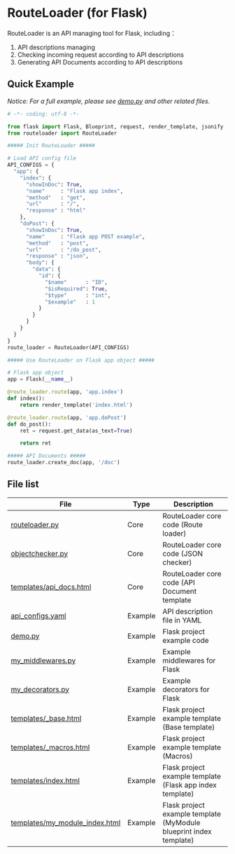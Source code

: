 # RouteLoader (for Flask)

RouteLoader is an API managing tool for Flask, including：
1. API descriptions managing
2. Checking incoming request according to API descriptions
3. Generating API Documents according to API descriptions



## Quick Example

*Notice: For a full example, please see [demo.py](demo.py) and other related files.*

```python
# -*- coding: utf-8 -*-

from flask import Flask, Blueprint, request, render_template, jsonify
from routeloader import RouteLoader

##### Init RouteLoader #####

# Load API config file
API_CONFIGS = {
  "app": {
    "index": {
      "showInDoc": True,
      "name"     : "Flask app index",
      "method"   : "get",
      "url"      : "/",
      "response" : "html"
    },
    "doPost": {
      "showInDoc": True,
      "name"     : "Flask app POST example",
      "method"   : "post",
      "url"      : "/do_post",
      "response" : "json",
      "body": {
        "data": {
          "id": {
            "$name"      : "ID",
            "$isRequired": True,
            "$type"      : "int",
            "$example"   : 1
          }
        }
      }
    }
  }
}
route_loader = RouteLoader(API_CONFIGS)

##### Use RouteLoader on Flask app object #####

# Flask app object
app = Flask(__name__)

@route_loader.route(app, 'app.index')
def index():
    return render_template('index.html')

@route_loader.route(app, 'app.doPost')
def do_post():
    ret = request.get_data(as_text=True)

    return ret

##### API Documents #####
route_loader.create_doc(app, '/doc')
```



## File list

|                               File                               |   Type  |                            Description                             |
|------------------------------------------------------------------|---------|--------------------------------------------------------------------|
| [routeloader.py](routeloader.py)                                 | Core    | RouteLoader core code (Route loader)                               |
| [objectchecker.py](objectchecker.py)                             | Core    | RouteLoader core code (JSON checker)                               |
| [templates/api_docs.html](templates/api_docs.html)               | Core    | RouteLoader core code (API Document template                       |
| [api_configs.yaml](api_configs.yaml)                             | Example | API description file in YAML                                       |
| [demo.py](demo.py)                                               | Example | Flask project example code                                         |
| [my_middlewares.py](my_middlewares.py)                           | Example | Example middlewares for Flask                                      |
| [my_decorators.py](my_decorators.py)                             | Example | Example decorators for Flask                                       |
| [templates/\_base.html](templates/_base.html)                    | Example | Flask project example template (Base template)                     |
| [templates/\_macros.html](templates/_macros.html)                | Example | Flask project example template (Macros)                            |
| [templates/index.html](templates/index.html)                     | Example | Flask project example template (Flask app index template)          |
| [templates/my_module_index.html](templates/my_module_index.html) | Example | Flask project example template (MyModule blueprint index template) |
